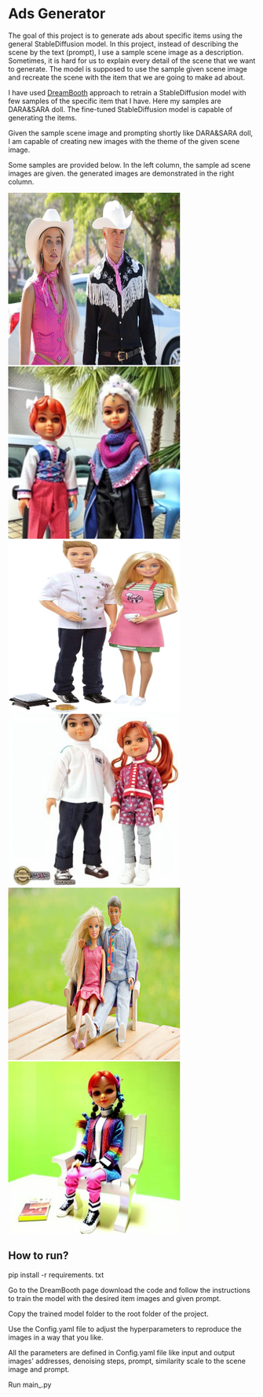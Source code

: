 # Ads Generator

The goal of this project is to generate ads about specific items using the general StableDiffusion model. In this project, instead of describing the scene by the text (prompt), I use a sample scene image as a description. Sometimes, it is hard for us to explain every detail of the scene that we want to generate. The model is supposed to use the sample given scene image and recreate the scene with the item that we are going to make ad about.

I have used [DreamBooth](https://github.com/google/dreambooth) approach to retrain a StableDiffusion model with few samples of the specific item that I have. Here my samples are DARA&SARA doll. The fine-tuned StableDiffusion model is capable of generating the items.

Given the sample scene image and prompting shortly like DARA&SARA doll, I am capable of creating new images with the theme of the given scene image.

Some samples are provided below. In the left column, the sample ad scene images are given. the generated images are demonstrated in the right column.


<img src="./steps/in11.jpg" width="350" height="350"> <img src="./steps/out11.jpg" width="350" height="350">
<img src="./steps/in12.jpg" width="350" height="350"> <img src="./steps/out12.jpg" width="350" height="350">
<img src="./steps/in13.jpg" width="350" height="350"> <img src="./steps/out13.jpg" width="350" height="350">


## How to run?
pip install -r requirements. txt

Go to the DreamBooth page download the code and follow the instructions to train the model with the desired item images and given prompt.

Copy the trained model folder to the root folder of the project.

Use the Config.yaml file to adjust the hyperparameters to reproduce the images in a way that you like.

All the parameters are defined in Config.yaml file like input and output images' addresses, denoising steps, prompt, similarity scale to the scene image and prompt.

Run main_.py

